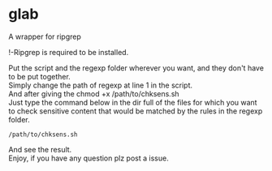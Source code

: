 # glab
  A wrapper for ripgrep  
    
  !-Ripgrep is required to be installed.  
    
  Put the script and the regexp folder wherever you want, and they don't have to be put together.  
  Simply change the path of regexp at line 1 in the script.  
  And after giving the chmod +x /path/to/chksens.sh  
  Just type the command below in the dir full of the files for which you want to check sensitive content that would be matched by the rules in the regexp folder.  
 ```
 /path/to/chksens.sh
 ```
  And see the result.  
  Enjoy, if you have any question plz post a issue.  
